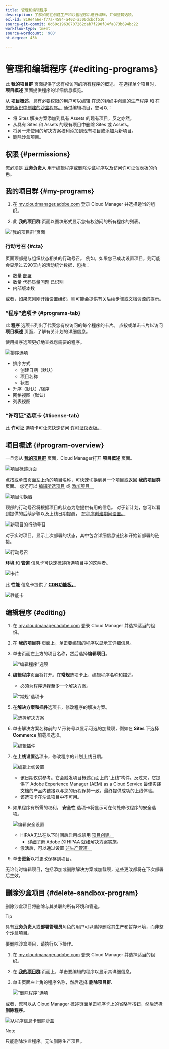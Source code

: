 ```yaml
---
title: 管理和编辑程序
description: 了解如何在创建生产和沙盒程序后进行编辑，并调整其选项。
exl-id: 819e4a6e-f77a-4594-a402-a300dcbdf510
source-git-commit: 0d60c19638707262dab7f290f84fa873b694bc22
workflow-type: tm+mt
source-wordcount: '900'
ht-degree: 43%

---
```



# 管理和编辑程序 {#editing-programs}

此 **我的项目群** 页面提供了您有权访问的所有程序的概述。 在选择单个项目时， **项目概述** 页面提供程序的详细信息概览。

从 **项目概述**，具有必要权限的用户可以编辑 [在您的组织中创建的生产程序](creating-production-programs.md) 和 [在您的组织中创建的沙盒程序。](creating-sandbox-programs.md) 通过编辑项目，您可以：

* 将 Sites 解决方案添加到具有 Assets 的现有项目，反之亦然。
* 从具有 Sites 和 Assets 的现有项目中删除 Sites 或 Assets。
* 将另一未使用的解决方案权利添加到现有项目或添加为新项目。
* 删除沙盒项目。

## 权限 {#permissions}

您必须是 **业务负责人** 用于编辑程序或删除沙盒程序以及访问许可证仪表板的角色。

## 我的项目群 {#my-programs}

1. 在 [my.cloudmanager.adobe.com](https://my.cloudmanager.adobe.com/) 登录 Cloud Manager 并选择适当的组织。

1. 此 **我的项目群** 页面以图块形式显示您有权访问的所有程序的列表。

![“我的项目群”页面](/help/implementing/cloud-manager/assets/my-programs.png)

### 行动号召 {#cta}

页面顶部是与组织状态相关的行动号召。 例如，如果您已成功设置项目，则可能会显示过去90天内的活动统计数据，包括：

* 数量 [部署](/help/implementing/cloud-manager/deploy-code.md)
* 数量 [代码质量问题](/help/implementing/cloud-manager/code-quality-testing.md) 已识别
* 内部版本数

或者，如果您刚刚开始设置组织，则可能会提供有关后续步骤或文档资源的提示。

### “程序”选项卡 {#programs-tab}

此 **程序** 选项卡列出了代表您有权访问的每个程序的卡片。 点按或单击卡片以访问 **项目概述** 页面，了解有关计划的详细信息。

使用排序选项更好地查找您需要的程序。

![排序选项](/help/implementing/cloud-manager/assets/my-programs-sorting.png)

* 排序方式
   * 创建日期（默认）
   * 项目名称
   * 状态
* 升序（默认）/降序
* 网格视图（默认）
* 列表视图

### “许可证”选项卡 {#license-tab}

此 **许可证** 选项卡可让您快速访问 [许可证仪表板。](/help/implementing/cloud-manager/license-dashboard.md)

## 项目概述 {#program-overview}

一旦您从 **[我的项目群](#my-programs)** 页面，Cloud Manager打开 **项目概述** 页面。

![项目概述页面](/help/implementing/cloud-manager/assets/program-overview.png)

点按或单击页面左上角的项目名称，可快速切换到另一个项目或返回 **[我的项目群](#my-programs)** 页面。 您还可以 [编辑所选项目](#editing) 或 [添加项目。](/help/implementing/cloud-manager/getting-access-to-aem-in-cloud/creating-production-programs.md)

![项目切换器](/help/implementing/cloud-manager/assets/program-switcher.png)

顶部的行动号召将根据项目的状态为您提供有用的信息。 对于新计划，您可以看到提供的后续步骤以及上线日期提醒， [在程序创建期间设置。](/help/implementing/cloud-manager/getting-access-to-aem-in-cloud/editing-programs.md)

![新项目的行动号召](/help/implementing/cloud-manager/assets/info-banner-new-program.png)

对于实时项目，显示上次部署的状态，其中包含详细信息链接和开始新部署的链接。

![行动号召](/help/implementing/cloud-manager/assets/info-banner.png)

**环境** 和 **管道** 信息卡可快速概述所选项目中的这两者。

![卡片](/help/implementing/cloud-manager/assets/environments-pipelines.png)

此 **性能** 信息卡提供了 **[CDN功能板。](/help/implementing/cloud-manager/cdn-performance.md)**

![性能卡](/help/implementing/cloud-manager/assets/cdn-performance-dashboard.png)

## 编辑程序 {#editing}

1. 在 [my.cloudmanager.adobe.com](https://my.cloudmanager.adobe.com/) 登录 Cloud Manager 并选择适当的组织。

1. 在 **[我的项目群](#my-programs)** 页面上，单击要编辑的程序以显示其详细信息。

1. 单击页面左上方的项目名称，然后选择&#x200B;**编辑项目**。

   ![“编辑程序”选项](assets/edit-program-overview.png)

1. **编辑程序**&#x200B;页面将打开。在&#x200B;**常规**&#x200B;选项卡上，编辑程序名称和描述。

   * 必须为程序选择至少一个解决方案。

   ![“常规”选项卡](assets/edit-program-prod1.png)

1. 在&#x200B;**解决方案和插件**&#x200B;选项卡，修改程序的解决方案。

   ![选择解决方案](assets/edit-prg.png)

1. 单击解决方案名称前的 V 形符号以显示可选的加载项，例如在 **Sites** 下选择 **Commerce** 加载项选项。

   ![编辑插件](assets/edit-program-add-on.png)

1. 在&#x200B;**上线设置**&#x200B;选项卡，修改程序的计划上线日期。

   ![编辑上线设置](assets/edit-program-go-live.png)

   * 该日期仅供参考。它会触发项目概述页面上的“上线”构件。反过来，它提供了 Adobe Experience Manager (AEM) as a Cloud Service 最佳实践文档的产品内链接以与您的历程保持一致，最终提供成功的上线体验。
   * 该选项卡在沙盒项目中不可用。

1. 如果程序有所需的权利， **安全性** 选项卡将显示可在何处修改程序的安全选项。

   ![编辑安全设置](assets/edit-program-security.png)

   * HIPAA无法在以下时间后启用或禁用 [项目创建。](/help/implementing/cloud-manager/getting-access-to-aem-in-cloud/creating-production-programs.md)
      * [详细了解](https://www.adobe.com/go/hipaa-ready_cn) Adobe 的 HIPAA 就绪解决方案实施。
   * 激活后，可以通过设置 [非生产管道。](/help/implementing/cloud-manager/configuring-pipelines/configuring-non-production-pipelines.md)

1. 单击&#x200B;**更新**&#x200B;以将更改保存到项目。

无论何时编辑项目，包括添加或删除解决方案或加载项，这些更改都将在下次部署后生效。

## 删除沙盒项目 {#delete-sandbox-program}

删除沙盒项目将删除与其关联的所有环境和管道。

>[!TIP]
>
>具有&#x200B;**业务负责人**&#x200B;或&#x200B;**部署管理员**&#x200B;角色的用户可以选择删除其生产和暂存环境，而非整个沙盒项目。

要删除沙盒项目，请执行以下操作。

1. 在 [my.cloudmanager.adobe.com](https://my.cloudmanager.adobe.com/) 登录 Cloud Manager 并选择适当的组织。

1. 在 **[我的项目群](#my-programs)** 页面上，单击要编辑的程序以显示其详细信息。

1. 单击页面左上角的程序名称，然后选择 **删除项目群**.

   ![“删除程序”选项](assets/delete-sandbox1.png)

或者，您可以从 Cloud Manager 概述页面单击程序卡上的省略号按钮，然后选择&#x200B;**删除程序**。

![从程序信息卡删除沙盒](assets/delete-sandbox2.png)

>[!NOTE]
>
>只能删除沙盒程序。无法删除生产项目。
